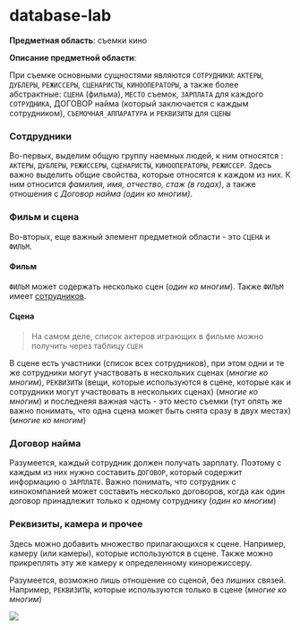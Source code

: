 # database-lab

**Предметная область**: съемки кино

**Описание предметной области**:

При съемке основными сущностями являются `СОТРУДНИКИ`: `АКТЕРЫ`, `ДУБЛЕРЫ`, `РЕЖИССЕРЫ`, `СЦЕНАРИСТЫ`, `КИНООПЕРАТОРЫ`, а также более абстрактные: `СЦЕНА` (фильма), `МЕСТО` съемок, `ЗАРПЛАТА` для каждого `СОТРУДНИКА`, ДОГОВОР найма (который заключается с каждым сотрудником), `СЪЕМОЧНАЯ_АППАРАТУРА` и `РЕКВИЗИТЫ` для `СЦЕНЫ`

### Сотдрудники

Во-первых, выделим общую группу наемных людей, к ним относятся : `АКТЕРЫ`, `ДУБЛЕРЫ`, `РЕЖИССЕРЫ`, `СЦЕНАРИСТЫ`, `КИНООПЕРАТОРЫ`, `РЕЖИССЕР`. Здесь важно выделить общие свойства, которые относятся к каждом из них. К ним относится *фамилия, имя, отчество, стаж (в годах)*, а также отношения с *Договор найма (один ко многим)*.

### Фильм и сцена

Во-вторых, еще важный элемент предметной области - это `СЦЕНА` и `ФИЛЬМ`.

#### Фильм

`ФИЛЬМ` может содержать несколько сцен (*один ко многим*). Также `ФИЛЬМ` имеет [сотрудников](#Сотрудники).

#### Сцена

>На самом деле, список актеров играющих в фильме можно получить через таблицу `СЦЕН`

В сцене есть участники (список всех сотрудников), при этом одни и те же сотрудники могут участвовать в нескольких сценах (*многие ко многим*), `РЕКВИЗИТЫ` (вещи, которые используются в сцене, которые как и сотрудники могут участвовать в нескольких сценах) (*многие ко многим*) и последнеяя важная часть - это место съемки (тут опять же важно понимать, что одна сцена может быть снята сразу в двух местах) (*многие ко многим*)

### Договор найма

Разумеется, каждый сотрудник должен получать зарплату. Поэтому с каждым из них нужно составить `ДОГОВОР`, который содержит информацию о `ЗАРПЛАТЕ`. Важно понимать, что сотрудник с кинокомпанией может составить несколько договоров, когда как один договор принадлежит только к одному сотруднику (*один ко многим*)

### Реквизиты, камера и прочее

Здесь можно добавить множество прилагающихся к сцене. Например, камеру (или камеры), которые используются в сцене. Также можно прикреплять эту же камеру к определенному кинорежиссеру. 

Разумеется, возможно лишь отношение со сценой, без лишних связей. Например, `РЕКВИЗИТЫ`, которые используются только в сцене (*многие ко многим*)




![](https://i.imgur.com/s4BNtsL.png)
